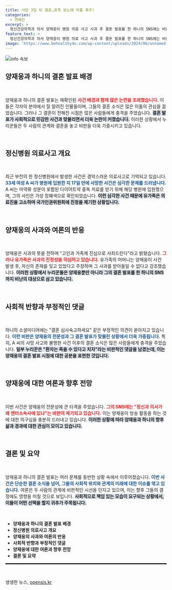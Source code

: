 ```yaml
---
title: 사망 3일 뒤 결혼…유족 분노에 악플 폭주!
categories:
  - 연예인
excerpt: >
  정신건강의학과 의사 양재웅이 병원 의료 사고 사과 후 결혼 발표를 한 하니의 SNS에는 비난 댓글이 쏟아지고 있다. 유족의 반발과 여론 악화 속, 누리꾼들은 결혼 결정을 재고하라는 메시지를 강력하게 전하고 있다.
feature_text: >
  정신건강의학과 의사 양재웅이 병원 의료 사고 사과 후 결혼 발표를 한 하니의 SNS에는 비난 댓글이 쏟아지고 있다. 유족의 반발과 여론 악화 속, 누리꾼들은 결혼 결정을 재고하라는 메시지를 강력하게 전하고 있다.
image: 'https://www.behealthy4u.com/wp-content/uploads/2024/06/unnamed-file.png'
---
```


<p><img src="https://www.behealthy4u.com/wp-content/uploads/2024/06/unnamed-file.png" alt="info 속보" /></p>

<h2 data-ke-size="size26">양재웅과 하니의 결혼 발표 배경</h2>

<p data-ke-size="size16">&nbsp;</p>

<p>양재웅과 하니의 결혼 발표는 재확인된 <b><span style="color: #ee2323;">사건 배경과 함께 많은 논란을 초래했습니다.</span></b> 이들은 각자의 분야에서 잘 알려진 인물들이며, 그들의 결혼 소식은 많은 이들의 관심을 끌었습니다. 그러나 그 결혼이 전해진 시점은 많은 사람들에게 충격을 주었습니다. <b><span style="background-color: #21538527;">결혼 발표가 사회적으로 민감한 사건과 맞물리면서 더욱 논란이 커졌습니다.</span></b> 이러한 상황에서 누리꾼들은 두 사람의 관계와 결혼을 놓고 비판을 더욱 가중시키고 있습니다. </p>

<p data-ke-size="size16">&nbsp;</p>

<h2 data-ke-size="size26">정신병원 의료사고 개요</h2>

<p data-ke-size="size16">&nbsp;</p>

<p>최근 부천의 한 정신병원에서 발생한 사건은 경악스러운 의료사고로 기억되고 있습니다. <b><span style="color: #1a5490;">33세 여성 A 씨가 병원에 입원한 지 17일 만에 사망한 사건은 심각한 문제를 드러냅니다.</span></b> A 씨는 마약류 성분이 포함된 다이어트약 중독 치료를 받기 위해 해당 병원에 입원했으며, 그의 사인은 가성 장폐색으로 확인되었습니다. <b><span style="background-color: #21538527;">이런 심각한 사건 때문에 유가족은 의료진을 고소하며 국가인권위원회에 진정을 제기한 상황입니다.</span></b></p>

<p data-ke-size="size16">&nbsp;</p>

<h2 data-ke-size="size26">양재웅의 사과와 여론의 반응</h2>

<p data-ke-size="size16">&nbsp;</p>

<p>양재웅은 사과의 뜻을 전하며 "고인과 가족께 진심으로 사죄드린다"라고 밝혔습니다. <b><span style="color: #ee2323;">그러나 유가족은 사과의 진정성을 의심하고 있습니다.</span></b> 유가족의 어머니는 양재웅이 사건 발생 후, 자신의 존재를 잊고 있었다고 주장하며 그 사과를 받아들일 수 없다고 강조했습니다. <b><span style="background-color: #21538527;">이러한 상황에서 누리꾼들은 양재웅뿐만 아니라 그의 결혼 발표를 한 하니의 SNS까지 비난의 대상으로 삼고 있습니다.</span></b></p>

<p data-ke-size="size16">&nbsp;</p>

<h2 data-ke-size="size26">사회적 반향과 부정적인 댓글</h2>

<p data-ke-size="size16">&nbsp;</p>

<p>하니의 소셜미디어에는 "결혼 심사숙고하세요" 같은 부정적인 의견이 쏟아지고 있습니다. <b><span style="color: #1a5490;">이런 비판은 양재웅의 전문성과 그 결혼 발표가 맞물린 상황에서 더욱 가중됩니다.</span></b> 특히, A 씨의 사망 사고와 불행한 사건 이후의 결혼 소식은 많은 사람들에게 충격을 주었습니다. <b><span style="background-color: #21538527;">일부 누리꾼은 "환자는 죽을 수 있다고 치자"라는 비판적인 댓글을 남겼는데, 이는 양재웅의 결혼 발표 시점에 대한 공분을 표현한 것입니다.</span></b></p>

<p data-ke-size="size16">&nbsp;</p>

<h2 data-ke-size="size26">양재웅에 대한 여론과 향후 전망</h2>

<p data-ke-size="size16">&nbsp;</p>

<p>이번 사건은 양재웅의 전문성에 큰 타격을 주었습니다. <b><span style="color: #ee2323;">그의 SNS에는 "정신과 의사가 왜 엔터소속사에 있냐"는 비판이 제기되고 있습니다.</span></b> 이는 양재웅이 방송 활동을 하는 것에 대한 의구심을 충분히 드러내고 있습니다. <b><span style="background-color: #21538527;">이러한 상황에 따라 양재웅과 하니의 향후 삶과 경과에 대한 관심이 모이고 있습니다.</span></b></p>

<p data-ke-size="size16">&nbsp;</p>

<h2 data-ke-size="size26">결론 및 요약</h2>

<p data-ke-size="size16">&nbsp;</p>

<p>양재웅과 하니의 결혼 발표는 여러 문제를 동반한 상황 속에서 이루어졌습니다. <b><span style="color: #1a5490;">이번 사건은 단순한 결혼 소식을 넘어, 그들의 사회적 위치와 관계의 미래에 대한 이슈를 엮고 있습니다.</span></b> 여론은 두 사람의 관계에 비판적인 시선을 던지고 있으며, 이는 향후 그들의 결정에도 영향을 미칠 것으로 보입니다. <b><span style="background-color: #21538527;">사회적으로 책임 있는 모습이 요구되는 상황에서, 이들이 어떤 선택을 할지 귀추가 주목됩니다.</span></b></p>

<p data-ke-size="size16">&nbsp;</p>

<ul>
    <li><b>양재웅과 하니의 결혼 발표 배경</b></li>
    <li><b>정신병원 의료사고 개요</b></li>
    <li><b>양재웅의 사과와 여론의 반응</b></li>
    <li><b>사회적 반향과 부정적인 댓글</b></li>
    <li><b>양재웅에 대한 여론과 향후 전망</b></li>
    <li><b>결론 및 요약</b></li>
</ul>

<hr style="border: 1px solid #000;"> 

<p data-ke-size="size16">&nbsp;</p>
생생한 뉴스, <a href="https://opensis.kr" rel="dofollow">opensis.kr</a>


